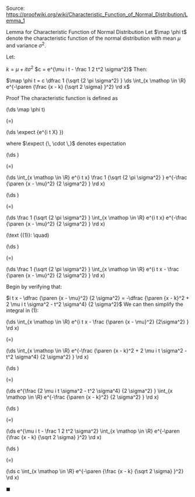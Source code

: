 # 

Source: https://proofwiki.org/wiki/Characteristic_Function_of_Normal_Distribution/Lemma_1

Lemma for Characteristic Function of Normal Distribution
Let $\map \phi t$ denote the characteristic function of the normal distribution with mean $\mu$ and variance $\sigma^2$.

Let:

$k = \mu + i t \sigma^2$
$c = e^{\mu i t - \frac 1 2 t^2 \sigma^2}$
Then:

$\map \phi t = c \dfrac 1 {\sqrt {2 \pi \sigma^2} } \ds \int_{x \mathop \in \R} e^{-\paren {\frac {x - k} {\sqrt 2 \sigma} }^2} \rd x$


Proof
The characteristic function is defined as














\(\ds \map \phi t\)

\(=\)







\(\ds \expect {e^{i t X} }\)





where $\expect {\, \cdot \,}$ denotes expectation














\(\ds \)

\(=\)







\(\ds \int_{x \mathop \in \R} e^{i t x} \frac 1 {\sqrt {2 \pi \sigma^2} } e^{-\frac {\paren {x - \mu}^2} {2 \sigma^2} } \rd x\)




















\(\ds \)

\(=\)







\(\ds \frac 1 {\sqrt {2 \pi \sigma^2} } \int_{x \mathop \in \R} e^{i t x} e^{-\frac {\paren {x - \mu}^2} {2 \sigma^2} } \rd x\)










\(\text {(1)}: \quad\)









\(\ds \)

\(=\)







\(\ds \frac 1 {\sqrt {2 \pi \sigma^2} } \int_{x \mathop \in \R} e^{i t x - \frac {\paren {x - \mu}^2} {2 \sigma^2} } \rd x\)










Begin by verifying that:

$i t x - \dfrac {\paren {x - \mu}^2} {2 \sigma^2} = -\dfrac {\paren {x - k}^2 + 2 \mu i t \sigma^2 - t^2 \sigma^4} {2 \sigma^2}$
We can then simplify the integral in $(1)$:














\(\ds \int_{x \mathop \in \R} e^{i t x - \frac {\paren {x - \mu}^2} {2\sigma^2} } \rd x\)

\(=\)







\(\ds \int_{x \mathop \in \R} e^{-\frac {\paren {x - k}^2 + 2 \mu i t \sigma^2 - t^2 \sigma^4} {2 \sigma^2} } \rd x\)




















\(\ds \)

\(=\)







\(\ds e^{\frac {2 \mu i t \sigma^2 - t^2 \sigma^4} {2 \sigma^2} } \int_{x \mathop \in \R} e^{-\frac {\paren {x - k}^2} {2 \sigma^2} } \rd x\)




















\(\ds \)

\(=\)







\(\ds e^{\mu i t - \frac 1 2 t^2 \sigma^2} \int_{x \mathop \in \R} e^{-\paren {\frac {x - k} {\sqrt 2 \sigma} }^2} \rd x\)




















\(\ds \)

\(=\)







\(\ds c \int_{x \mathop \in \R} e^{-\paren {\frac {x - k} {\sqrt 2 \sigma} }^2} \rd x\)









$\blacksquare$





